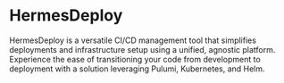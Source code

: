 # HermesDeploy
HermesDeploy is a versatile CI/CD management tool that simplifies deployments and infrastructure setup using a unified, agnostic platform. Experience the ease of transitioning your code from development to deployment with a solution leveraging Pulumi, Kubernetes, and Helm.
